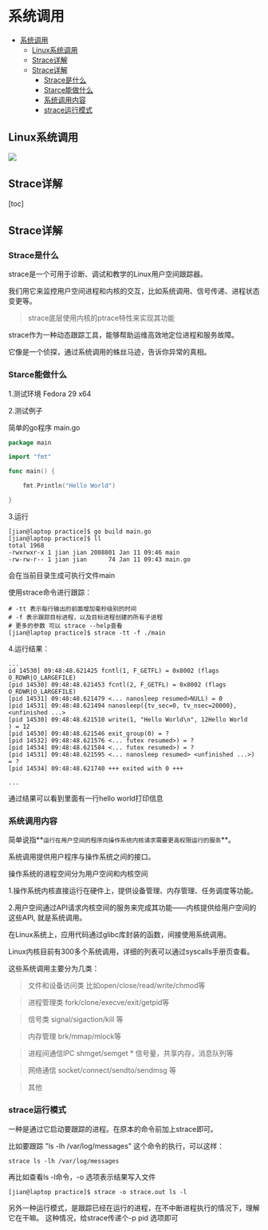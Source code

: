 # 系统调用

<!-- TOC -->

- [系统调用](#%e7%b3%bb%e7%bb%9f%e8%b0%83%e7%94%a8)
  - [Linux系统调用](#linux%e7%b3%bb%e7%bb%9f%e8%b0%83%e7%94%a8)
  - [Strace详解](#strace%e8%af%a6%e8%a7%a3)
  - [Strace详解](#strace%e8%af%a6%e8%a7%a3-1)
    - [Strace是什么](#strace%e6%98%af%e4%bb%80%e4%b9%88)
    - [Starce能做什么](#starce%e8%83%bd%e5%81%9a%e4%bb%80%e4%b9%88)
    - [系统调用内容](#%e7%b3%bb%e7%bb%9f%e8%b0%83%e7%94%a8%e5%86%85%e5%ae%b9)
    - [strace运行模式](#strace%e8%bf%90%e8%a1%8c%e6%a8%a1%e5%bc%8f)

<!-- /TOC -->

## Linux系统调用
![](https://static001.geekbang.org/resource/image/ff/f0/ffb6847b94cb0fd086095ac263ac4ff0.jpg)


## Strace详解
[toc]

## Strace详解


### Strace是什么

strace是一个可用于诊断、调试和教学的Linux用户空间跟踪器。

我们用它来监控用户空间进程和内核的交互，比如系统调用、信号传递、进程状态变更等。

> strace底层使用内核的ptrace特性来实现其功能


strace作为一种动态跟踪工具，能够帮助运维高效地定位进程和服务故障。

它像是一个侦探，通过系统调用的蛛丝马迹，告诉你异常的真相。

###  Starce能做什么

1.测试环境 Fedora 29 x64

2.测试例子

简单的go程序 main.go
```go
package main

import "fmt"

func main() {

	fmt.Println("Hello World")

}
```

3.运行
```
[jian@laptop practice]$ go build main.go 
[jian@laptop practice]$ ll
total 1968
-rwxrwxr-x 1 jian jian 2008801 Jan 11 09:46 main
-rw-rw-r-- 1 jian jian      74 Jan 11 09:43 main.go

```

会在当前目录生成可执行文件main

使用strace命令进行跟踪：
```
# -tt 表示每行输出的前面增加毫秒级别的时间
# -f 表示跟踪目标进程，以及目标进程创建的所有子进程
# 更多的参数 可以 strace --help查看
[jian@laptop practice]$ strace -tt -f ./main 
```

4.运行结果：

```
...
id 14530] 09:48:48.621425 fcntl(1, F_GETFL) = 0x8002 (flags O_RDWR|O_LARGEFILE)
[pid 14530] 09:48:48.621453 fcntl(2, F_GETFL) = 0x8002 (flags O_RDWR|O_LARGEFILE)
[pid 14531] 09:48:48.621479 <... nanosleep resumed>NULL) = 0
[pid 14531] 09:48:48.621494 nanosleep({tv_sec=0, tv_nsec=20000},  <unfinished ...>
[pid 14530] 09:48:48.621510 write(1, "Hello World\n", 12Hello World
) = 12
[pid 14530] 09:48:48.621546 exit_group(0) = ?
[pid 14532] 09:48:48.621576 <... futex resumed>) = ?
[pid 14534] 09:48:48.621584 <... futex resumed>) = ?
[pid 14531] 09:48:48.621595 <... nanosleep resumed> <unfinished ...>) = ?
[pid 14534] 09:48:48.621740 +++ exited with 0 +++

...
```

通过结果可以看到里面有一行hello world打印信息


### 系统调用内容

简单说指**`运行在用户空间的程序向操作系统内核请求需要更高权限运行的服务`**。

系统调用提供用户程序与操作系统之间的接口。

操作系统的进程空间分为用户空间和内核空间

1.操作系统内核直接运行在硬件上，提供设备管理、内存管理、任务调度等功能。

2.用户空间通过API请求内核空间的服务来完成其功能——内核提供给用户空间的这些API, 就是系统调用。

在Linux系统上，应用代码通过glibc库封装的函数，间接使用系统调用。

Linux内核目前有300多个系统调用，详细的列表可以通过syscalls手册页查看。

这些系统调用主要分为几类：

>文件和设备访问类 比如open/close/read/write/chmod等

>进程管理类 fork/clone/execve/exit/getpid等

>信号类 signal/sigaction/kill 等

>内存管理 brk/mmap/mlock等

>进程间通信IPC shmget/semget * 信号量，共享内存，消息队列等

>网络通信 socket/connect/sendto/sendmsg 等

>其他

### strace运行模式

一种是通过它启动要跟踪的进程。在原本的命令前加上strace即可。

比如要跟踪 "ls -lh /var/log/messages" 这个命令的执行，可以这样：

```
strace ls -lh /var/log/messages
```

再比如查看ls -l命令，-o 选项表示结果写入文件
```
[jian@laptop practice]$ strace -o strace.out ls -l

```


另外一种运行模式，是跟踪已经在运行的进程，在不中断进程执行的情况下，理解它在干嘛。 这种情况，给strace传递个-p pid 选项即可
